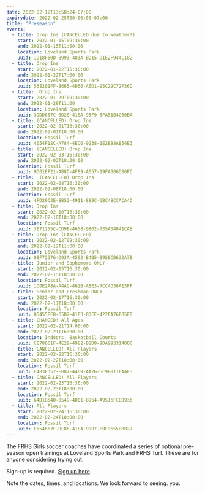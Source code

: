 ```yaml
---
date: 2022-02-12T13:58:24-07:00
expirydate: 2022-02-25T00:00:00-07:00
title: "Preseason"
events:
  - title: Drop Ins (CANCELLED due to weather!)
    start: 2022-01-15T09:30:00
    end: 2022-01-15T11:00:00
    location: Loveland Sports Park
    uuid: 1D18F60D-8993-483A-BD15-D1E2F944C182
  - title: Drop Ins
    start: 2022-01-22T15:30:00
    end: 2022-01-22T17:00:00
    location: Loveland Sports Park
    uuid: 568201FF-B665-4D60-A6D1-95C29C72F36D
  - title:  Drop Ins
    start: 2022-01-29T09:30:00
    end: 2022-01-29T11:00
    location: Loveland Sports Park
    uuid: 39DD667C-8D28-418A-95F9-5FA51B4C60BA
  - title: (CANCELLED) Drop Ins
    start: 2022-02-01T16:30:00
    end: 2022-02-01T18:00:00
    location: Fossil Turf
    uuid: 4054F12C-A784-4EC0-9238-1E2E88AB54E3
  - title: (CANCELLED) Drop Ins
    start: 2022-02-03T16:30:00
    end: 2022-02-03T18:00:00
    location: Fossil Turf
    uuid: 9D01EF21-AB8D-4F89-A057-19FA006D80FC
  - title:  (CANCELLED) Drop Ins
    start: 2022-02-08T16:30:00
    end: 2022-02-08T18:00:00
    location: Fossil Turf
    uuid: 4FD29C3E-BB52-4911-889C-6BC48CCACA4D
  - title: Drop Ins
    start: 2022-02-10T16:30:00
    end: 2022-02-10T18:00:00
    location: Fossil Turf
    uuid: 3E71255C-CD9E-4658-9802-735A04041CA8
  - title: Drop Ins (CANCELLED)
    start: 2022-02-12T09:30:00
    end: 2022-02-12T11:00:00
    location: Loveland Sports Park
    uuid: 08F72376-D93A-4592-B4B5-B958CB630A7B
  - title: Junior and Sophomore ONLY
    start: 2022-02-15T16:30:00
    end: 2022-02-15T18:00:00
    location: Fossil Turf
    uuid: 1D0E2A8A-A4AC-462B-A8E3-7CC4D36A13FF
  - title: Senior and Freshman ONLY
    start: 2022-02-17T16:30:00
    end: 2022-02-17T18:00:00
    location: Fossil Turf
    uuid: 05455EF8-65B2-41E3-8DCE-422FA76F85F0
  - title: CHANGED! All Ages
    start: 2022-02-21T14:00:00
    end: 2022-02-21T16:00:00
    location: Indoors, Basketball Courts
    uuid: CE78661F-4E29-4982-B8D8-9DA993314000
  - title: CANCELLED! All Players
    start: 2022-02-22T16:30:00
    end: 2022-02-22T18:00:00
    location: Fossil Turf
    uuid: E483F357-EB87-4469-AA26-5C9B811FAAF5
  - title: CANCELLED! All Players
    start: 2022-02-23T16:30:00
    end: 2022-02-23T18:00:00
    location: Fossil Turf
    uuid: 64D1B540-0549-4D01-8964-A9516FCED936
  - title: All Players
    start: 2022-02-24T16:30:00
    end: 2022-02-24T18:00:00
    location: Fossil Turf
    uuid: F554667F-DE86-41EA-99B7-F0F9655B0B27
---
```


The FRHS Girls soccer coaches have coordinated a series of optional pre-season
open trainings at Loveland Sports Park and FRHS Turf. These are for anyone
considering trying out.

Sign-up is required. [Sign up here][signup].

<!--more-->

Note the dates, times, and locations. We look forward to seeing. you.

[signup]: https://www.signupgenius.com/go/10c0c4ba8ae2dabf58-lspdrop
